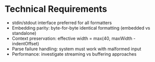 # Technical Requirements

- stdin/stdout interface preferred for all formatters
- Embedding parity: byte-for-byte identical formatting (embedded vs standalone)
- Context preservation: effective width = max(40, maxWidth - indentOffset)
- Parse failure handling: system must work with malformed input
- Performance: investigate streaming vs buffering approaches
